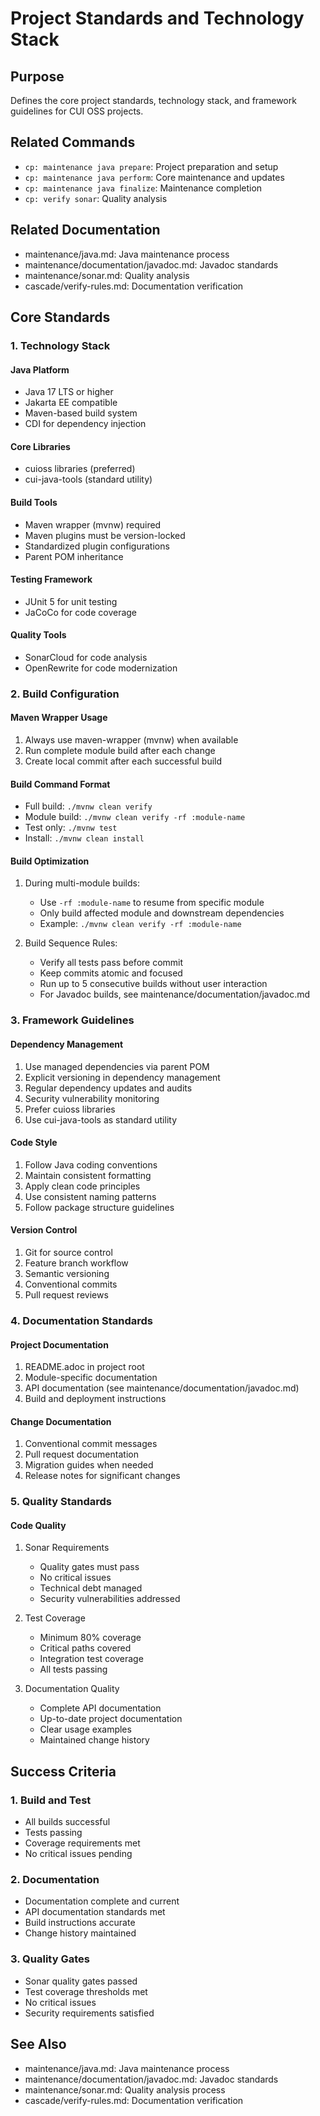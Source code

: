 # Project Standards and Technology Stack

## Purpose
Defines the core project standards, technology stack, and framework guidelines for CUI OSS projects.

## Related Commands
- `cp: maintenance java prepare`: Project preparation and setup
- `cp: maintenance java perform`: Core maintenance and updates
- `cp: maintenance java finalize`: Maintenance completion
- `cp: verify sonar`: Quality analysis

## Related Documentation
- maintenance/java.md: Java maintenance process
- maintenance/documentation/javadoc.md: Javadoc standards
- maintenance/sonar.md: Quality analysis
- cascade/verify-rules.md: Documentation verification

## Core Standards

### 1. Technology Stack

#### Java Platform
- Java 17 LTS or higher
- Jakarta EE compatible
- Maven-based build system
- CDI for dependency injection

#### Core Libraries
- cuioss libraries (preferred)
- cui-java-tools (standard utility)

#### Build Tools
- Maven wrapper (mvnw) required
- Maven plugins must be version-locked
- Standardized plugin configurations
- Parent POM inheritance

#### Testing Framework
- JUnit 5 for unit testing
- JaCoCo for code coverage

#### Quality Tools
- SonarCloud for code analysis
- OpenRewrite for code modernization

### 2. Build Configuration

#### Maven Wrapper Usage
1. Always use maven-wrapper (mvnw) when available
2. Run complete module build after each change
3. Create local commit after each successful build

#### Build Command Format
- Full build: `./mvnw clean verify`
- Module build: `./mvnw clean verify -rf :module-name`
- Test only: `./mvnw test`
- Install: `./mvnw clean install`

#### Build Optimization
1. During multi-module builds:
   - Use `-rf :module-name` to resume from specific module
   - Only build affected module and downstream dependencies
   - Example: `./mvnw clean verify -rf :module-name`

2. Build Sequence Rules:
   - Verify all tests pass before commit
   - Keep commits atomic and focused
   - Run up to 5 consecutive builds without user interaction
   - For Javadoc builds, see maintenance/documentation/javadoc.md

### 3. Framework Guidelines

#### Dependency Management
1. Use managed dependencies via parent POM
2. Explicit versioning in dependency management
3. Regular dependency updates and audits
4. Security vulnerability monitoring
5. Prefer cuioss libraries
6. Use cui-java-tools as standard utility

#### Code Style
1. Follow Java coding conventions
2. Maintain consistent formatting
3. Apply clean code principles
4. Use consistent naming patterns
5. Follow package structure guidelines

#### Version Control
1. Git for source control
2. Feature branch workflow
3. Semantic versioning
4. Conventional commits
5. Pull request reviews

### 4. Documentation Standards

#### Project Documentation
1. README.adoc in project root
2. Module-specific documentation
3. API documentation (see maintenance/documentation/javadoc.md)
4. Build and deployment instructions

#### Change Documentation
1. Conventional commit messages
2. Pull request documentation
3. Migration guides when needed
4. Release notes for significant changes

### 5. Quality Standards

#### Code Quality
1. Sonar Requirements
   - Quality gates must pass
   - No critical issues
   - Technical debt managed
   - Security vulnerabilities addressed

2. Test Coverage
   - Minimum 80% coverage
   - Critical paths covered
   - Integration test coverage
   - All tests passing

3. Documentation Quality
   - Complete API documentation
   - Up-to-date project documentation
   - Clear usage examples
   - Maintained change history

## Success Criteria

### 1. Build and Test
- All builds successful
- Tests passing
- Coverage requirements met
- No critical issues pending

### 2. Documentation
- Documentation complete and current
- API documentation standards met
- Build instructions accurate
- Change history maintained

### 3. Quality Gates
- Sonar quality gates passed
- Test coverage thresholds met
- No critical issues
- Security requirements satisfied

## See Also
- maintenance/java.md: Java maintenance process
- maintenance/documentation/javadoc.md: Javadoc standards
- maintenance/sonar.md: Quality analysis process
- cascade/verify-rules.md: Documentation verification
